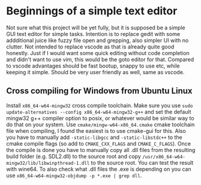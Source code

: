 # Beginnings of a simple text editor

Not sure what this project will be yet fully, but it is supposed be a simple GUI text editor for simple tasks. Intention is to replace gedit with some addditional juice like fuzzy file open and grepping, also simpler UI with no clutter. Not intended to replace vscode as that is already quite good honestly. Just if I would want some quick editing without code completion and didn't want to use vim, this would be the goto editor for that. Compared to vscode advantages should be fast bootup, snappy to use etc, while keeping it simple. Should be very user friendly as well, same as vscode.


## Cross compiling for Windows from Ubuntu Linux

Install `x86_64-w64-mingw32` cross compile toolchain. Make sure you use `sudo update-alternatives --config x86_64-w64-mingw32-g++` and set the default mingw32 g++ compiler option to posix, or whatever would be similar way to do that on your system. Use `cmake/mingw-w64-x86_64.cmake` cmake toolchain file when compiling, I found the easiest is to use cmake-gui for this. Also you have to manually add `-static-libgcc` and `-static-libstdc++` to the cmake compile flags (so add to `CMAKE_CXX_FLAGS` and `CMAKE_C_FLAGS`). Once the compile is done you have to manually copy all .dll files from the resulting build folder (e.g. SDL2.dll) to the source root and copy `/usr/x86_64-w64-mingw32/lib/libwinpthread-1.dll` to the source root. You can test the result with wine64. To also check what .dll files the .exe is depending on you can use `x86_64-w64-mingw32-objdump -p *.exe | grep dll`.
